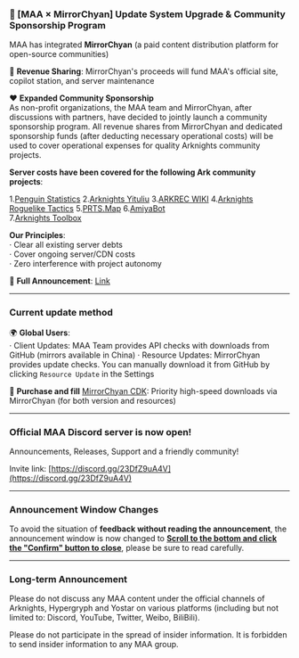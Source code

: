 ### 📢 [MAA × MirrorChyan] Update System Upgrade & Community Sponsorship Program

MAA has integrated **MirrorChyan** (a paid content distribution platform for open-source communities)

🤝 **Revenue Sharing**: MirrorChyan's proceeds will fund MAA's official site, copilot station, and server maintenance

❤️ **Expanded Community Sponsorship**  
As non-profit organizations, the MAA team and MirrorChyan, after discussions with partners, have decided to jointly launch a community sponsorship program. All revenue shares from MirrorChyan and dedicated sponsorship funds (after deducting necessary operational costs) will be used to cover operational expenses for quality Arknights community projects.

**Server costs have been covered for the following Ark community projects**:

1.[Penguin Statistics](https://penguin-stats.cn/)
2.[Arknights Yituliu](https://ark.yituliu.cn/)
3.[ARKREC WIKI](https://wiki.arkrec.com/)
4.[Arknights Roguelike Tactics](https://arkrog.com/)
5.[PRTS.Map](https://map.ark-nights.com/)
6.[AmiyaBot](https://www.amiyabot.com/)  
7.[Arknights Toolbox](https://arkntools.app/)

**Our Principles**:  
· Clear all existing server debts  
· Cover ongoing server/CDN costs  
· Zero interference with project autonomy

🔗 **Full Announcement**: [Link](https://github.com/MaaAssistantArknights/MaaAssistantArknights/issues/12328)

----

### Current update method

🌍 **Global Users**:  
· Client Updates: MAA Team provides API checks with downloads from GitHub (mirrors available in China)
· Resource Updates: MirrorChyan provides update checks. You can manually download it from GitHub by clicking `Resource Update` in the Settings

🔑 **Purchase and fill** [MirrorChyan CDK](https://mirrorchyan.com/?source=maa-anno-en): Priority high-speed downloads via MirrorChyan (for both version and resources)

----

### Official MAA Discord server is now open!

Announcements, Releases, Support and a friendly community!

Invite link: [https://discord.gg/23DfZ9uA4V](https://discord.gg/23DfZ9uA4V)

----

### Announcement Window Changes

To avoid the situation of **feedback without reading the announcement**, the announcement window is now changed to <u>**Scroll to the bottom and click the "Confirm" button to close**</u>, please be sure to read carefully.

----

### Long-term Announcement

Please do not discuss any MAA content under the official channels of Arknights, Hypergryph and Yostar on various platforms (including but not limited to: Discord, YouTube, Twitter, Weibo, BiliBili).

Please do not participate in the spread of insider information.
It is forbidden to send insider information to any MAA group.
